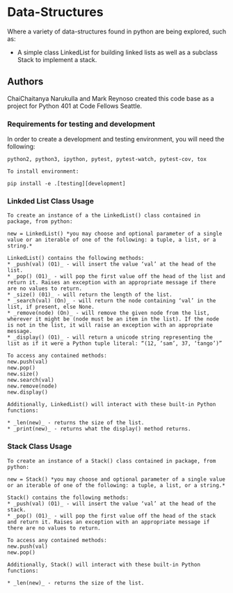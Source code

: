 # Data-Structures

Where a variety of data-structures found in python are being explored, such as:
* A simple class LinkedList for building linked lists as well as a subclass Stack to implement a stack.

## Authors

ChaiChaitanya Narukulla and Mark Reynoso created this code base as a project for Python 401 at Code Fellows Seattle. 

### Requirements for testing and development

In order to create a development and testing environment, you will need the following:

```
python2, python3, ipython, pytest, pytest-watch, pytest-cov, tox
```

```
To install environment:

pip install -e .[testing][development]
```

### Linkded List Class Usage

```
To create an instance of a the LinkedList() class contained in package, from python:

new = LinkedList() *you may choose and optional parameter of a single value or an iterable of one of the following: a tuple, a list, or a string.*

LinkedList() contains the following methods:
* _push(val) (O1)_ - will insert the value ‘val’ at the head of the list.
* _pop() (O1)_ - will pop the first value off the head of the list and return it. Raises an exception with an appropriate message if there are no values to return.
* _size() (01)_ - will return the length of the list.
* _search(val) (On)_ - will return the node containing ‘val’ in the list, if present, else None.
* _remove(node) (On)_ - will remove the given node from the list, wherever it might be (node must be an item in the list). If the node is not in the list, it will raise an exception with an appropriate message.
* _display() (O1)_ - will return a unicode string representing the list as if it were a Python tuple literal: “(12, ‘sam’, 37, ‘tango’)”

To access any contained methods:
new.push(val)
new.pop()
new.size()
new.search(val)
new.remove(node)
new.display()

Additionally, LinkedList() will interact with these built-in Python functions:

* _len(new)_ - returns the size of the list.
* _print(new)_ - returns what the display() method returns.

```

### Stack Class Usage

```
To create an instance of a Stack() class contained in package, from python:

new = Stack() *you may choose and optional parameter of a single value or an iterable of one of the following: a tuple, a list, or a string.*

Stack() contains the following methods:
* _push(val) (O1)_ - will insert the value ‘val’ at the head of the stack.
* _pop() (O1)_ - will pop the first value off the head of the stack and return it. Raises an exception with an appropriate message if there are no values to return.

To access any contained methods:
new.push(val)
new.pop()

Additionally, Stack() will interact with these built-in Python functions:

* _len(new)_ - returns the size of the list.

```
